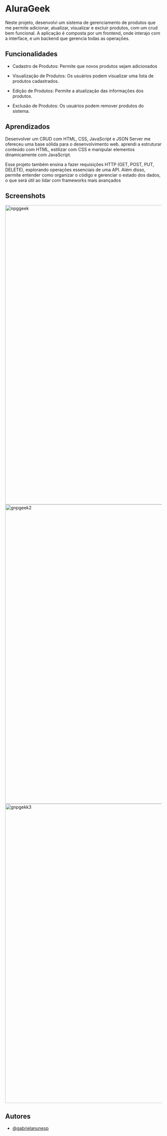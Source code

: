 
# AluraGeek

Neste projeto, desenvolvi um sistema de gerenciamento de produtos que me permite adicionar, atualizar, visualizar e excluir produtos, com um crud bem funcional. A aplicação é composta por um frontend, onde interajo com a interface, e um backend que gerencia todas as operações.




## Funcionalidades

- Cadastro de Produtos: Permite que novos produtos sejam adicionados

- Visualização de Produtos: Os usuários podem visualizar uma lista de produtos cadastrados.

- Edição de Produtos: Permite a atualização das informações dos produtos.

- Exclusão de Produtos: Os usuários podem remover produtos do sistema.







## Aprendizados

Desenvolver um CRUD com HTML, CSS, JavaScript e JSON Server me ofereceu uma base sólida para o desenvolvimento web. aprendi a estruturar conteúdo com HTML, estilizar com CSS e manipular elementos dinamicamente com JavaScript.

Esse projeto também ensina a fazer requisições HTTP (GET, POST, PUT, DELETE), explorando operações essenciais de uma API. Além disso, permite entender como organizar o código e gerenciar o estado dos dados, o que será útil ao lidar com frameworks mais avançados


## Screenshots
<img width="960" alt="npggeek" src="https://github.com/user-attachments/assets/ac6b451e-75d4-4ac1-b6f5-dea87cd59d33">
<img width="960" alt="gnpgeek2" src="https://github.com/user-attachments/assets/11767dd2-f349-408e-8270-ae49c443401b">
<img width="960" alt="gnpgekk3" src="https://github.com/user-attachments/assets/3d81fe73-5b9a-479e-be42-e87b9951c9e1">






## Autores

- [@gabrielanunesp](https://github.com/gabrielanunesp)

